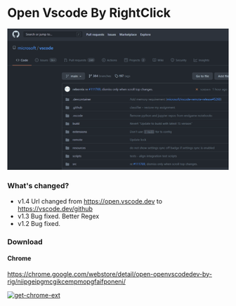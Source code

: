
# Open Vscode By RightClick



![image](vscodeByRightClick.gif)



### What's changed?
* v1.4 Url changed from https://open.vscode.dev to https://vscode.dev/github
* v1.3 Bug fixed. Better Regex
* v1.2 Bug fixed.






### Download

#### Chrome
https://chrome.google.com/webstore/detail/open-openvscodedev-by-rig/niipgeipgmcgikcempmopgfaifponeni/



[![get-chrome-ext][chrome_badge]][chrome_link]



[chrome_link]: https://chrome.google.com/webstore/detail/open-openvscodedev-by-rig/niipgeipgmcgikcempmopgfaifponeni/
[chrome_badge]: https://user-images.githubusercontent.com/4354421/107861086-06778c80-6e4c-11eb-8072-f82422193a70.png



